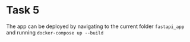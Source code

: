 # Task 5
The app can be deployed by navigating to the current folder ```fastapi_app``` and running ```docker-compose up --build```
